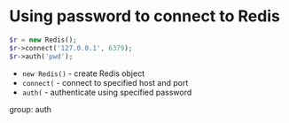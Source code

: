 # Using password to connect to Redis

```php
$r = new Redis();
$r->connect('127.0.0.1', 6379); 
$r->auth('pwd');
```

- `new Redis()` - create Redis object
- `connect(` - connect to specified host and port
- `auth(` - authenticate using specified password

group: auth


